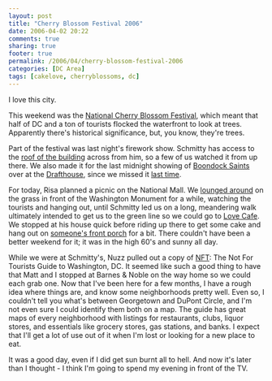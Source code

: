 ```yaml
---
layout: post
title: "Cherry Blossom Festival 2006"
date: 2006-04-02 20:22
comments: true
sharing: true
footer: true
permalink: /2006/04/cherry-blossom-festival-2006
categories: [DC Area]
tags: [cakelove, cherryblossoms, dc]
---
```

I love this city.

This weekend was the <a href="http://www.nationalcherryblossomfestival.org">National Cherry Blossom Festival</a>, which meant that half of DC and a ton of tourists flocked the waterfront to look at trees.  Apparently there's historical significance, but, you know, they're trees.

Part of the festival was last night's firework show.  Schmitty has access to the <a href="http://www.flickr.com/photos/brockli/122181534/in/set-72057594097131276/">roof of the building</a> across from him, so a few of us watched it from up there.  We also made it for the last midnight showing of <a href="http://www.imdb.com/title/tt0144117/">Boondock Saints</a> over at the <a href="http://www.arlingtondrafthouse.com/">Drafthouse</a>, since we missed it <a href="http://www.brockli.com/archives/2006/03/to_maryland_and_back.php">last time</a>.

For today, Risa planned a picnic on the National Mall.  We <a href="http://www.flickr.com/photos/brockli/122181649/in/set-72057594097131276/">lounged around</a> on the grass in front of the Washington Monument for a while, watching the tourists and hanging out, until Schmitty led us on a long, meandering walk ultimately intended to get us to the green line so we could go to <a href="http://www.cakelove.com/lovecafe/lovecafe.html">Love Cafe</a>.  We stopped at his house quick before riding up there to get some cake and hang out on <a href="http://www.flickr.com/photos/brockli/122181835/in/set-72057594097131276/">someone's front porch</a> for a bit.  There couldn't have been a better weekend for it; it was in the high 60's and sunny all day.

While we were at Schmitty's, Nuzz pulled out a copy of <a href="http://www.notfortourists.com/washington.aspx">NFT</a>: The Not For Tourists Guide to Washington, DC.  It seemed like such a good thing to have that Matt and I stopped at Barnes & Noble on the way home so we could each grab one.  Now that I've been here for a few months, I have a rough idea where things are, and know some neighborhoods pretty well.  Even so, I couldn't tell you what's between Georgetown and DuPont Circle, and I'm not even sure I could identify them both on a map.  The guide has great maps of every neighborhood with listings for restaurants, clubs, liquor stores, and essentials like grocery stores, gas stations, and banks.  I expect that I'll get a lot of use out of it when I'm lost or looking for a new place to eat.

It was a good day, even if I did get sun burnt all to hell.  And now it's later than I thought - I think I'm going to spend my evening in front of the TV.
